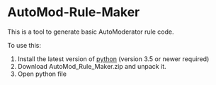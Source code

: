 # AutoMod-Rule-Maker

This is a tool to generate basic AutoModerator rule code.

To use this:

1. Install the latest version of [python](https://www.python.org/downloads/) (version 3.5 or newer required)
2. Download AutoMod_Rule_Maker.zip and unpack it.
3. Open python file
